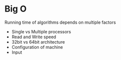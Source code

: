 # Big O

Running time of algorithms depends on multiple factors
- Single vs Multiple processors
- Read and Write speed
- 32bit vs 64bit architecture
- Configuration of machine
- Input
